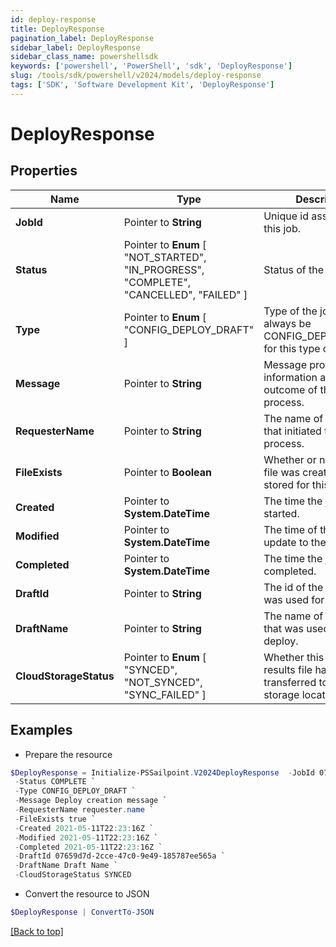 ```yaml
---
id: deploy-response
title: DeployResponse
pagination_label: DeployResponse
sidebar_label: DeployResponse
sidebar_class_name: powershellsdk
keywords: ['powershell', 'PowerShell', 'sdk', 'DeployResponse'] 
slug: /tools/sdk/powershell/v2024/models/deploy-response
tags: ['SDK', 'Software Development Kit', 'DeployResponse']
---
```



# DeployResponse

## Properties

Name | Type | Description | Notes
------------ | ------------- | ------------- | -------------
**JobId** |  Pointer to **String** | Unique id assigned to this job. | [optional] 
**Status** |  Pointer to  **Enum** [  "NOT_STARTED",    "IN_PROGRESS",    "COMPLETE",    "CANCELLED",    "FAILED" ] | Status of the job. | [optional] 
**Type** |  Pointer to  **Enum** [  "CONFIG_DEPLOY_DRAFT" ] | Type of the job, will always be CONFIG_DEPLOY_DRAFT for this type of job. | [optional] 
**Message** |  Pointer to **String** | Message providing information about the outcome of the deploy process. | [optional] 
**RequesterName** |  Pointer to **String** | The name of the user that initiated the deploy process. | [optional] 
**FileExists** |  Pointer to **Boolean** | Whether or not a results file was created and stored for this deploy. | [optional] [default to $true]
**Created** |  Pointer to **System.DateTime** | The time the job was started. | [optional] 
**Modified** |  Pointer to **System.DateTime** | The time of the last update to the job. | [optional] 
**Completed** |  Pointer to **System.DateTime** | The time the job was completed. | [optional] 
**DraftId** |  Pointer to **String** | The id of the draft that was used for this deploy. | [optional] 
**DraftName** |  Pointer to **String** | The name of the draft that was used for this deploy. | [optional] 
**CloudStorageStatus** |  Pointer to  **Enum** [  "SYNCED",    "NOT_SYNCED",    "SYNC_FAILED" ] | Whether this deploy results file has been transferred to a customer storage location. | [optional] 

## Examples

- Prepare the resource
```powershell
$DeployResponse = Initialize-PSSailpoint.V2024DeployResponse  -JobId 07659d7d-2cce-47c0-9e49-185787ee565a `
 -Status COMPLETE `
 -Type CONFIG_DEPLOY_DRAFT `
 -Message Deploy creation message `
 -RequesterName requester.name `
 -FileExists true `
 -Created 2021-05-11T22:23:16Z `
 -Modified 2021-05-11T22:23:16Z `
 -Completed 2021-05-11T22:23:16Z `
 -DraftId 07659d7d-2cce-47c0-9e49-185787ee565a `
 -DraftName Draft Name `
 -CloudStorageStatus SYNCED
```

- Convert the resource to JSON
```powershell
$DeployResponse | ConvertTo-JSON
```


[[Back to top]](#) 

